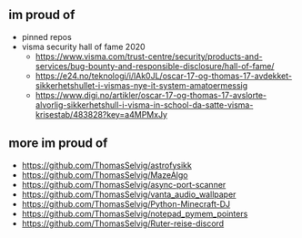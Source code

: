 ## im proud of
- pinned repos
- visma security hall of fame 2020
  - https://www.visma.com/trust-centre/security/products-and-services/bug-bounty-and-responsible-disclosure/hall-of-fame/
  - https://e24.no/teknologi/i/lAk0JL/oscar-17-og-thomas-17-avdekket-sikkerhetshullet-i-vismas-nye-it-system-amatoermessig
  - https://www.digi.no/artikler/oscar-17-og-thomas-17-avslorte-alvorlig-sikkerhetshull-i-visma-in-school-da-satte-visma-krisestab/483828?key=a4MPMxJy

<!--
https://www.nrk.no/osloogviken/3100-fikk-sms-fra-fylkeskommunen-med-beskjed-om-a-folge-twitter-kontoen-til-oscar-_17_-1.15036946
-->

## more im proud of
- https://github.com/ThomasSelvig/astrofysikk
- https://github.com/ThomasSelvig/MazeAlgo
- https://github.com/ThomasSelvig/async-port-scanner
- https://github.com/ThomasSelvig/vanta_audio_wallpaper
- https://github.com/ThomasSelvig/Python-Minecraft-DJ
- https://github.com/ThomasSelvig/notepad_pymem_pointers
- https://github.com/ThomasSelvig/Ruter-reise-discord
